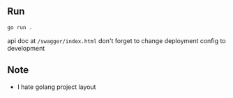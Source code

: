 ## Run
```sh
go run .
```

api doc at `/swagger/index.html` don't forget to change deployment config to development

## Note
- I hate golang project layout